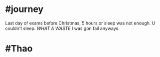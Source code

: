 
# #journey 

Last day of exams before Christmas, 5 hours or sleep was not enough. U couldn't sleep. *WHAT A WASTE* I was gon fail anyways.

# #Thao 


